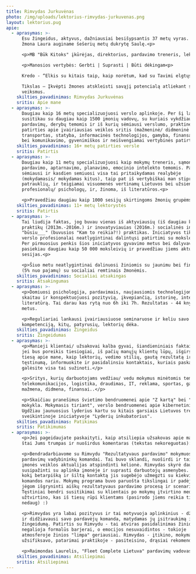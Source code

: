 ```yaml
---
title: Rimvydas Jurkuvėnas
photo: /img/uploads/lektorius-rimvydas-jurkuvenas.png
layout: lektorius.pug
apie:
  - aprasymas: >-
      Esu žingeidus, aktyvus, dažniausiai besišypsantis 37 metų vyras. Vedęs. Su
      žmona Laura auginame šešerių metų dukrytę Saulę.<p>

      <p>MB "Būk Kitoks" įkūrėjas, direktorius, pardavimo treneris, lektorius.

      <p>Manosios vertybės: Gerbti | Suprasti | Būti dėkingam<p>

      Kredo - “Elkis su kitais taip, kaip norėtum, kad su Tavimi elgtųsi”<p>

      Tikslas – Įkvėpti žmones atskleisti savąjį potencialą atliekant sąmoningus
      veiksmus.
    skilties_pavadinimas: Rimvydas Jurkuvėnas
    sritis: Apie mane
  - aprasymas: >-
      Daugiau kaip 16 metų specializuojuosi verslo aplinkoje. Per šį laikotarpį
      susitikau su daugiau kaip 1500 įmonių vadovų, su kuriais vykdžiau dialogus
      pardavimų, derybų temomis ir iš kurių sėmiausi verslumo, praktinės
      patirties apie įvairiausias veiklos sritis (mažmeninė/ didmeninė prekyba,
      transportas, statyba, informacinės technologijos, gamyba, finansai ir kt.)
      bei komunikavimo, gyvenimiškos ir neišvengiamai vertybinės patirties.
    skilties_pavadinimas: 16+ metų patirties versle
    sritis: Patirtis
  - aprasymas: >-
      Daugiau kaip 11 metų specializuojuosi kaip mokymų treneris, sąmoningo
      pardavimo, aptarnavimo, planavimo, emocinio intelekto temomis. Patirties
      sėmiausi ir kasdien semiuosi visa tai pritaikydamas realybėje
      (mokydamasis/ mokydamas kitus), taip pat iš vertybiškai man stiprių ir
      patrauklių, ir teigiamai visuomenės vertinamų Lietuvos bei užsienio mokymų
      profesionalų/ psichologų, ir, žinoma, iš literatūros.<p>

      <p>Pravedžiau daugiau kaip 1000 sesijų skirtingoms žmonių grupėms.
    skilties_pavadinimas: 11+ metų lektorystės
    sritis: Patirtis
  - aprasymas: >-
      Tai liudija faktas, jog buvau vienas iš aktyviausių (iš daugiau kaip 1200
      praktikų (2013m.-2016m.) ir inovatyviauias (2016m.) socialinės iniciatyvos
      "būsiu___" (buvusios "Kam to reikia?!) praktikas. Iniciatyvos tikslas, kad
      verslo profesionalai neatlygintinai dalintųsi patirtimi su moksleiviais.
      Per pirmuosius penkis šios iniciatyvos gyvavimo metus bei dalyvavimą joje,
      pasiekiau daugiau kaip 50 000 moksleivių ir pravedžiau jiems aktualias
      sesijas.<p>

      <p>Šiuo metu neatlygintinai dalinuosi žiniomis su jaunimu bei finansais
      (5% nuo pajamų) su socialiai remtinais žmonėmis.
    skilties_pavadinimas: Socialiai atsakingas
    sritis: Atsakingumas
  - aprasymas: >-
      <p>Domiuosi psichologija, pardavimais, naujausiomis technologijomis,
      skaitau ir konspektuojuosi pozityvią, įkvepiančią, istorinę, intelektualią
      literatūrą. Tai darau kas rytą nuo 6h iki 7h. Rezultatas - 44 knygos per
      metus.

      <p>Reguliariai lankausi įvairiausiuose seminaruose ir keliu savo
      kompetenciją, kitų, patyrusių, lektorių dėka.
    skilties_pavadinimas: Žingeidus
    sritis: Žingeidumas
  - aprasymas: >-
      <p>Manieji klientai/ užsakovai kalba gyvai, šiandieniniais faktais, tad
      jei bus poreikis tiesiogiai, iš pačių manųjų klientų lūpų, išgirsti visą
      tiesą apie mane, kaip lektorių, vedimo stilių, gautą rezultatą ir
      tęstinumą, informuokite ir pasidalinsiu kontaktais, kuriais paskambinę
      galėsite visa tai sužinoti.</p>

      <p>Sritys, kurių darbuotojams vedžiau/ vedu mokymus minėtomis temomis:
      telekomunikacijos, logistika, draudimas, IT, reklama, sportas, gamyba,
      mažmena, didmena, finansai..</p>

      <p>Skaičiau pranešimus švietimo bendruomenei apie "Z kartą" bei "XXI a.
      mokykla. Mokymasis tiriant", verslo bendruomenei apie kibernetinį saugumą.
      Ugdžiau jaunuosius lyderius kartu su kitais garsiais Lietuvos treneriais
      sveikintinoje iniciatyvoje "Lyderių inkubatorius".
    skilties_pavadinimas: Patikimas
    sritis: Patikimumas
  - aprasymas: >-
      <p>Jei pageidaujate paskaityti, kaip atsiliepia užsakovas apie mane, tai
      štai Jums trumpas ir nuoširdus komentaras (tekstas nekoreguotas):

      <p>Bendradarbiavome su Rimvydu "Rezultatyvaus pardavimo" mokymuose
      pardavimų vadybininkų komandai. Tai buvo sklandi, nuoširdi ir taikliai
      įmonės veiklos aktualijas atspindinti kelionė. Rimvydas skyrė daug dėmesio
      susipažinti su aplinka įmonėje ir suprasti darbuotojų asmenybes. Jaučiau,
      kokį betarpišką ir šiltą kontaktą jis sugebėjo užmegzti su kiekvienu
      komandos nariu. Mokymų programa buvo paruošta tikslingai ir padėjo bendrom
      jėgom išgryninti aiškų rezultatyvaus pardavimo procesą ir scenarijų.
      Tęstiniai bendri susitikimai su klientais po mokymų įtvirtino medžiagą ir
      užtvirtino, kas iš tiesų rūpi klientams (pasirodo jiems reikia tiek
      nedaug) :)

      <p>Rimvydas yra labai pozityvus ir tai motyvuoja aplinkinius - džiaugiausi
      ir didžiavausi savo pardavėjų komanda, matydamas jų įsitraukimą ir
      žingeidumą. Patirtis su Rimvydu - tai atviras pasidalinimas žiniomis, kur
      negalioja formalūs barjerai, o emocijos nesuvaidintos - tokioje
      atmosferoje žinios "limpa" geriausiai. Rimvydas - įtikino, mokymai -
      užsifiksavo, patarimai praktikoje - pasiteisino, drąsiai rekomenduoju :)

      <p>Raimondas Laurelis, "Fleet Complete Lietuva" pardavimų vadovas.
    skilties_pavadinimas: Atsiliepimai
    sritis: Atsiliepimai
---
```


